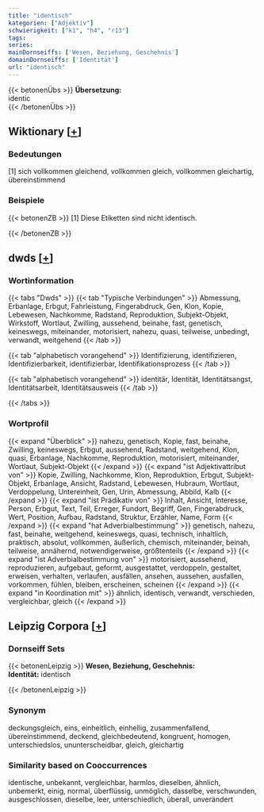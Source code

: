 ```yaml
---
title: "identisch"
kategorien: ["Adjektiv"]
schwierigkeit: ["k1", "h4", "r13"]
tags:
series:
mainDornseiffs: ['Wesen, Beziehung, Geschehnis']
domainDornseiffs: ['Identität']
url: "identisch"
---
```


{{< betonenÜbs >}}
**Übersetzung:**  
identic  
{{< /betonenÜbs >}}

## Wiktionary [[+](https://de.wiktionary.org/wiki/identisch)]

### Bedeutungen
[1] sich vollkommen gleichend, vollkommen gleich, vollkommen gleichartig, übereinstimmend  

### Beispiele
{{< betonenZB >}}
[1] Diese Etiketten sind nicht identisch.  

{{< /betonenZB >}}


## dwds [[+](https://www.dwds.de/wb/identisch)]

### Wortinformation
{{< tabs "Dwds" >}}
{{< tab "Typische Verbindungen" >}}
Abmessung, Erbanlage, Erbgut, Fahrleistung, Fingerabdruck, Gen, Klon, Kopie, Lebewesen, Nachkomme, Radstand, Reproduktion, Subjekt-Objekt, Wirkstoff, Wortlaut, Zwilling, aussehend, beinahe, fast, genetisch, keineswegs, miteinander, motorisiert, nahezu, quasi, teilweise, unbedingt, verwandt, weitgehend
{{< /tab >}}

{{< tab "alphabetisch vorangehend" >}}
Identifizierung, identifizieren, Identifizierbarkeit, identifizierbar, Identifikationsprozess
{{< /tab >}}

{{< tab "alphabetisch vorangehend" >}}
identitär, Identität, Identitätsangst, Identitätsarbeit, Identitätsausweis
{{< /tab >}}

{{< /tabs >}}

### Wortprofil
{{< expand "Überblick" >}} nahezu, genetisch, Kopie, fast, beinahe, Zwilling, keineswegs, Erbgut, aussehend, Radstand, weitgehend, Klon, quasi, Erbanlage, Nachkomme, Reproduktion, motorisiert, miteinander, Wortlaut, Subjekt-Objekt {{< /expand >}}
{{< expand "ist Adjektivattribut von" >}} Kopie, Zwilling, Nachkomme, Klon, Reproduktion, Erbgut, Subjekt-Objekt, Erbanlage, Ansicht, Radstand, Lebewesen, Hubraum, Wortlaut, Verdoppelung, Untereinheit, Gen, Urin, Abmessung, Abbild, Kalb {{< /expand >}}
{{< expand "ist Prädikativ von" >}} Inhalt, Ansicht, Interesse, Person, Erbgut, Text, Teil, Erreger, Fundort, Begriff, Gen, Fingerabdruck, Wert, Position, Aufbau, Radstand, Struktur, Erzähler, Name, Form {{< /expand >}}
{{< expand "hat Adverbialbestimmung" >}} genetisch, nahezu, fast, beinahe, weitgehend, keineswegs, quasi, technisch, inhaltlich, praktisch, absolut, vollkommen, äußerlich, chemisch, miteinander, beinah, teilweise, annähernd, notwendigerweise, größtenteils {{< /expand >}}
{{< expand "ist Adverbialbestimmung von" >}} motorisiert, aussehend, reproduzieren, aufgebaut, geformt, ausgestattet, verdoppeln, gestaltet, erweisen, verhalten, verlaufen, ausfällen, ansehen, aussehen, ausfallen, vorkommen, fühlen, bleiben, erscheinen, scheinen {{< /expand >}}
{{< expand "in Koordination mit" >}} ähnlich, identisch, verwandt, verschieden, vergleichbar, gleich {{< /expand >}}

## Leipzig Corpora [[+](https://corpora.uni-leipzig.de/en/res?word=identisch&corpusId=deu_newscrawl-public_2018)]

### Dornseiff Sets
{{< betonenLeipzig >}}
**Wesen, Beziehung, Geschehnis:**  
**Identität:** identisch  

{{< /betonenLeipzig >}}

### Synonym
deckungsgleich, eins, einheitlich, einhellig, zusammenfallend, übereinstimmend, deckend, gleichbedeutend, kongruent, homogen, unterschiedslos, ununterscheidbar, gleich, gleichartig


### Similarity based on Cooccurrences
identische, unbekannt, vergleichbar, harmlos, dieselben, ähnlich, unbemerkt, einig, normal, überflüssig, unmöglich, dasselbe, verschwunden, ausgeschlossen, dieselbe, leer, unterschiedlich, überall, unverändert

